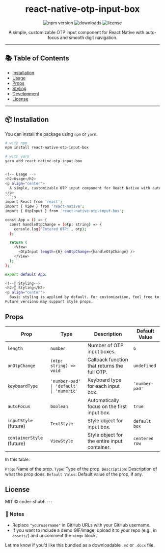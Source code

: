<!-- Title -->
<h1 align="center">react-native-otp-input-box</h1>

<!-- Badges -->
<p align="center">
  <img src="https://img.shields.io/npm/v/react-native-otp-input-box" alt="npm version">
  <img src="https://img.shields.io/npm/dm/react-native-otp-input-box" alt="downloads">
  <img src="https://img.shields.io/github/license/yourusername/react-native-otp-input-box" alt="license">
</p>

<!-- Description -->
<p align="center">
  A simple, customizable OTP input component for React Native with auto-focus and smooth digit navigation.
</p>

<!-- Demo (optional image/gif) -->
<!-- <p align="center">
  <img src="https://raw.githubusercontent.com/yourusername/react-native-otp-input-box/main/assets/demo.gif" alt="OTP Input Demo" width="80%" />
</p> -->

---

## 📚 Table of Contents

- [Installation](#installation)
- [Usage](#usage)
- [Props](#props)
- [Styling](#styling)
- [Development](#development)
- [License](#license)

---

## 📦 Installation

You can install the package using `npm` or `yarn`:

````bash
# with npm
npm install react-native-otp-input-box

# with yarn
yarn add react-native-otp-input-box


<!-- Usage -->
<h2>Usage</h2>
<p align="center">
  A simple, customizable OTP input component for React Native with auto-focus and smooth digit navigation.
</p>
```js
import React from 'react';
import { View } from 'react-native';
import { OtpInput } from 'react-native-otp-input-box';

const App = () => {
  const handleOtpChange = (otp: string) => {
    console.log('Entered OTP:', otp);
  };

  return (
    <View>
      <OtpInput length={6} onOtpChange={handleOtpChange} />
    </View>
  );
};

export default App;
````

```bash
<!--🎨 Styling-->
<h2>🎨 Styling</h2>
<p align="center">
  Basic styling is applied by default. For customization, feel free to fork or modify the styles directly in the component file.
Future versions may support style props.
```

</p>
<!-- Props -->
<h2>Props</h2>

| Prop                      | Type                                     | Description                                  | Default Value  |
| ------------------------- | ---------------------------------------- | -------------------------------------------- | -------------- |
| `length`                  | `number`                                 | Number of OTP input boxes.                   | `6`            |
| `onOtpChange`             | `(otp: string) => void`                  | Callback function that returns the full OTP. | `undefined`    |
| `keyboardType`            | `'number-pad' \| 'default' \| 'numeric'` | Keyboard type for each input box.            | `'number-pad'` |
| `autoFocus`               | `boolean`                                | Automatically focus on the first input box.  | `true`         |
| `inputStyle` (future)     | `TextStyle`                              | Style object for input box.                  | `default box`  |
| `containerStyle` (future) | `ViewStyle`                              | Style object for the entire input container. | `centered row` |

In this table:

`Prop`: Name of the prop.
`Type`: Type of the prop.
`Description`: Description of what the prop does.
`Default Value`: Default value of the prop, if any.

<!-- License -->
<h2>License</h2>
MIT © coder-shubh
---

### 🔧 Notes

- Replace `"yourusername"` in GitHub URLs with your GitHub username.
- If you want to include a demo GIF/image, upload it to your repo (e.g., in `assets/`) and uncomment the `<img>` block.

Let me know if you’d like this bundled as a downloadable `.md` or `.docx` file.
